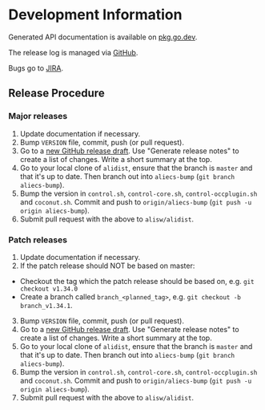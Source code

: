 # Development Information

Generated API documentation is available on [pkg.go.dev](https:///pkg.go.dev/github.com/AliceO2Group/Control?tab=subdirectories/).

The release log is managed via [GitHub](https://github.com/AliceO2Group/Control/releases/).

Bugs go to [JIRA](https://its.cern.ch/jira/projects/OCTRL/issues).

## Release Procedure

### Major releases

1. Update documentation if necessary.
2. Bump `VERSION` file, commit, push (or pull request).
3. Go to a [new GitHub release draft](https://github.com/AliceO2Group/Control/releases/new). Use "Generate release notes" to create a list of changes. Write a short summary at the top.
4. Go to your local clone of `alidist`, ensure that the branch is `master` and that it's up to date. Then branch out into `aliecs-bump` (`git branch aliecs-bump`).
5. Bump the version in `control.sh`, `control-core.sh`, `control-occplugin.sh` and `coconut.sh`. Commit and push to `origin/aliecs-bump` (`git push -u origin aliecs-bump`).
6. Submit pull request with the above to `alisw/alidist`.

### Patch releases

1. Update documentation if necessary.
2. If the patch release should NOT be based on master:

  * Checkout the tag which the patch release should be based on, e.g. `git checkout v1.34.0`
  * Create a branch called `branch_<planned_tag>`, e.g. `git checkout -b branch_v1.34.1`.

3. Bump `VERSION` file, commit, push (or pull request).
4. Go to a [new GitHub release draft](https://github.com/AliceO2Group/Control/releases/new). Use "Generate release notes" to create a list of changes. Write a short summary at the top.
5. Go to your local clone of `alidist`, ensure that the branch is `master` and that it's up to date. Then branch out into `aliecs-bump` (`git branch aliecs-bump`).
6. Bump the version in `control.sh`, `control-core.sh`, `control-occplugin.sh` and `coconut.sh`. Commit and push to `origin/aliecs-bump` (`git push -u origin aliecs-bump`).
7. Submit pull request with the above to `alisw/alidist`.


